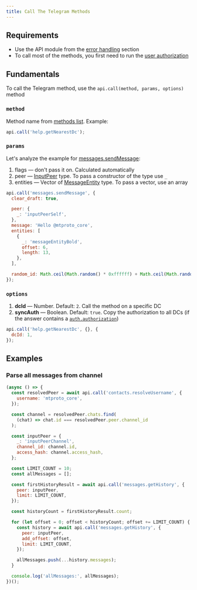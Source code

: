 ```yaml
---
title: Call The Telegram Methods
---
```


## Requirements

- Use the API module from the [error handling](setup-handle-errors.md) section
- To call most of the methods, you first need to run the [user authorization](user-authorization.md)

## Fundamentals

To call the Telegram method, use the `api.call(method, params, options)` method

### `method`

Method name from [methods list](https://core.telegram.org/methods). Example:
```js
api.call('help.getNearestDc');
```

### `params`
Let's analyze the example for [messages.sendMessage](https://core.telegram.org/method/messages.sendMessage#parameters):

1. flags — don't pass it on. Calculated automatically
2. peer — [InputPeer](https://core.telegram.org/type/InputPeer) type. To pass a constructor of the type use `_`
3. entities — Vector of [MessageEntity](https://core.telegram.org/type/MessageEntity) type. To pass a vector, use an array

```js
api.call('messages.sendMessage', {
  clear_draft: true,

  peer: {
    _: 'inputPeerSelf',
  },
  message: 'Hello @mtproto_core',
  entities: [
    {
      _: 'messageEntityBold',
      offset: 6,
      length: 13,
    },
  ],

  random_id: Math.ceil(Math.random() * 0xffffff) + Math.ceil(Math.random() * 0xffffff),
});
```

### `options`
1. **dcId** — Number. Default: `2`. Call the method on a specific DC
2. **syncAuth** — Boolean. Default: `true`. Copy the authorization to all DCs (if the answer contains a [`auth.authorization`](https://core.telegram.org/constructor/auth.authorization))

```js
api.call('help.getNearestDc', {}, {
  dcId: 1,
});
```

## Examples

### Parse all messages from channel

```js
(async () => {
  const resolvedPeer = await api.call('contacts.resolveUsername', {
    username: 'mtproto_core',
  });

  const channel = resolvedPeer.chats.find(
    (chat) => chat.id === resolvedPeer.peer.channel_id
  );

  const inputPeer = {
    _: 'inputPeerChannel',
    channel_id: channel.id,
    access_hash: channel.access_hash,
  };

  const LIMIT_COUNT = 10;
  const allMessages = [];

  const firstHistoryResult = await api.call('messages.getHistory', {
    peer: inputPeer,
    limit: LIMIT_COUNT,
  });

  const historyCount = firstHistoryResult.count;

  for (let offset = 0; offset < historyCount; offset += LIMIT_COUNT) {
    const history = await api.call('messages.getHistory', {
      peer: inputPeer,
      add_offset: offset,
      limit: LIMIT_COUNT,
    });

    allMessages.push(...history.messages);
  }

  console.log('allMessages:', allMessages);
})();
```
